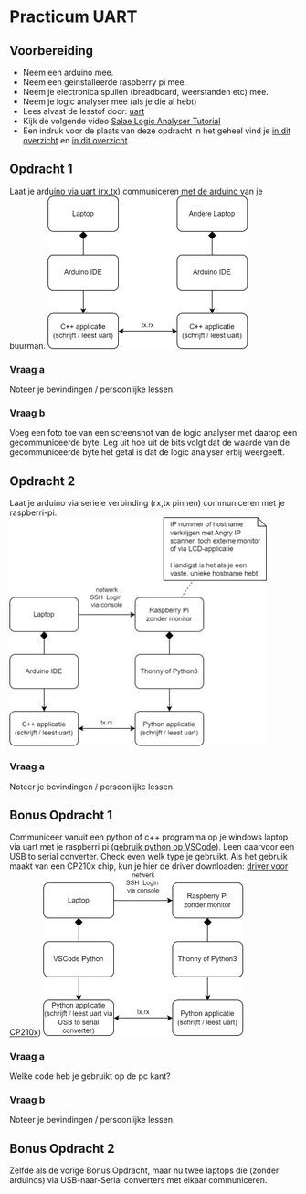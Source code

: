 # Practicum UART

## Voorbereiding

- Neem een arduino mee.
- Neem een geinstalleerde raspberry pi mee.
- Neem je electronica spullen (breadboard, weerstanden etc) mee.
- Neem je logic analyser mee (als je die al hebt)
- Lees alvast de lesstof door: [uart](./README.md)
- Kijk de volgende video [Salae Logic Analyser Tutorial](https://www.youtube.com/watch?v=rR5cEFRO9_s)
- Een indruk voor de plaats van deze opdracht in het geheel vind je [in dit overzicht](./img/overzicht1.png) en [in dit overzicht](./img/overzicht2.png).

## Opdracht 1

Laat je arduino via uart (rx,tx) communiceren met de arduino van je buurman.
<img src="./img/opdracht1.png" width="350px" />

### Vraag a

Noteer je bevindingen / persoonlijke lessen.

### Vraag b

Voeg een foto toe van een screenshot van de logic analyser met daarop een gecommuniceerde byte. Leg uit hoe uit de bits volgt dat de waarde van de gecommuniceerde byte het getal is dat de logic analyser erbij weergeeft.

## Opdracht 2

Laat je arduino via seriele verbinding (rx,tx pinnen) communiceren met je raspberri-pi.
<img src="./img/opdracht2.png" width="450px" />

### Vraag a

Noteer je bevindingen / persoonlijke lessen.

## Bonus Opdracht 1

Communiceer vanuit een python of c++ programma op je windows laptop via uart met je raspberri pi ([gebruik python op VSCode](../../../software/python/python-op-vscode.md)).
Leen daarvoor een USB to serial converter.
Check even welk type je gebruikt. Als het gebruik maakt van een CP210x chip, kun je hier de driver downloaden:  [driver voor CP210x](https://www.silabs.com/developers/usb-to-uart-bridge-vcp-drivers?tab=downloads))
<img src="./img/bonus-opdracht.png" width="350px" />

### Vraag a

Welke code heb je gebruikt op de pc kant?

### Vraag b

Noteer je bevindingen / persoonlijke lessen.

## Bonus Opdracht 2

Zelfde als de vorige Bonus Opdracht, maar nu twee laptops die (zonder arduinos) via USB-naar-Serial converters met elkaar communiceren.
